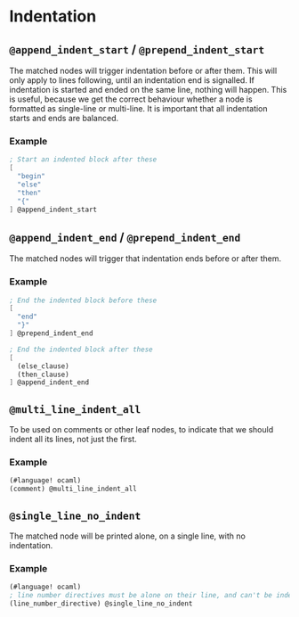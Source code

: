 # Indentation

## `@append_indent_start` / `@prepend_indent_start`

The matched nodes will trigger indentation before or after them. This
will only apply to lines following, until an indentation end is
signalled. If indentation is started and ended on the same line, nothing
will happen. This is useful, because we get the correct behaviour
whether a node is formatted as single-line or multi-line. It is
important that all indentation starts and ends are balanced.

### Example

```scheme
; Start an indented block after these
[
  "begin"
  "else"
  "then"
  "{"
] @append_indent_start
```

## `@append_indent_end` / `@prepend_indent_end`

The matched nodes will trigger that indentation ends before or after
them.

### Example

```scheme
; End the indented block before these
[
  "end"
  "}"
] @prepend_indent_end

; End the indented block after these
[
  (else_clause)
  (then_clause)
] @append_indent_end
```

## `@multi_line_indent_all`

To be used on comments or other leaf nodes, to indicate that we should indent
all its lines, not just the first.

### Example

```scheme
(#language! ocaml)
(comment) @multi_line_indent_all
```

## `@single_line_no_indent`

The matched node will be printed alone, on a single line, with no indentation.

### Example

```scheme
(#language! ocaml)
; line number directives must be alone on their line, and can't be indented
(line_number_directive) @single_line_no_indent
```

